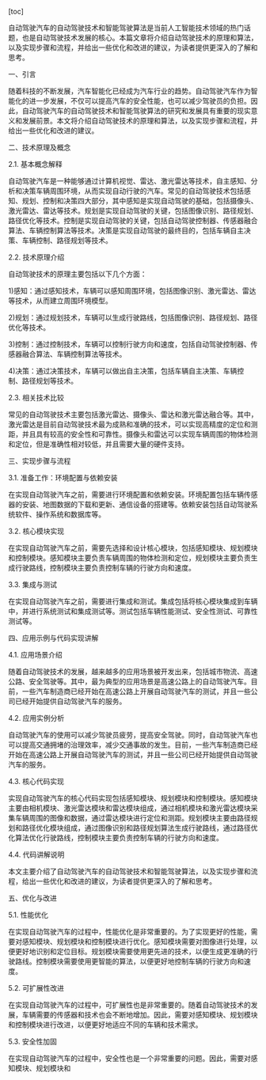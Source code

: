
[toc]                    
                
                
自动驾驶汽车的自动驾驶技术和智能驾驶算法是当前人工智能技术领域的热门话题，也是自动驾驶技术发展的核心。本篇文章将介绍自动驾驶技术的原理和算法，以及实现步骤和流程，并给出一些优化和改进的建议，为读者提供更深入的了解和思考。

一、引言

随着科技的不断发展，汽车智能化已经成为汽车行业的趋势。自动驾驶汽车作为智能化的进一步发展，不仅可以提高汽车的安全性能，也可以减少驾驶员的负担。因此，自动驾驶汽车的自动驾驶技术和智能驾驶算法的研究和发展具有重要的现实意义和发展前景。本文将介绍自动驾驶技术的原理和算法，以及实现步骤和流程，并给出一些优化和改进的建议。

二、技术原理及概念

2.1. 基本概念解释

自动驾驶汽车是一种能够通过计算机视觉、雷达、激光雷达等技术，自主感知、分析和决策车辆周围环境，从而实现自动行驶的汽车。常见的自动驾驶技术包括感知、规划、控制和决策四大部分，其中感知是实现自动驾驶的基础，包括摄像头、激光雷达、雷达等技术。规划是实现自动驾驶的关键，包括图像识别、路径规划、路径优化等技术。控制是实现自动驾驶的关键，包括自动驾驶控制器、传感器融合算法、车辆控制算法等技术。决策是实现自动驾驶的最终目的，包括车辆自主决策、车辆控制、路径规划等技术。

2.2. 技术原理介绍

自动驾驶技术的原理主要包括以下几个方面：

1)感知：通过感知技术，车辆可以感知周围环境，包括图像识别、激光雷达、雷达等技术，从而建立周围环境模型。

2)规划：通过规划技术，车辆可以生成行驶路线，包括图像识别、路径规划、路径优化等技术。

3)控制：通过控制技术，车辆可以控制行驶方向和速度，包括自动驾驶控制器、传感器融合算法、车辆控制算法等技术。

4)决策：通过决策技术，车辆可以做出自主决策，包括车辆自主决策、车辆控制、路径规划等技术。

2.3. 相关技术比较

常见的自动驾驶技术主要包括激光雷达、摄像头、雷达和激光雷达融合等。其中，激光雷达是目前自动驾驶技术最为成熟和准确的技术，可以实现高精度的定位和测距，并且具有较高的安全性和可靠性。摄像头和雷达可以实现车辆周围的物体检测和定位，但是准确性相对较低，并且需要大量的硬件支持。

三、实现步骤与流程

3.1. 准备工作：环境配置与依赖安装

在实现自动驾驶汽车之前，需要进行环境配置和依赖安装。环境配置包括车辆传感器的安装、地图数据的下载和更新、通信设备的搭建等。依赖安装包括自动驾驶系统软件、操作系统和数据库等。

3.2. 核心模块实现

在实现自动驾驶汽车之前，需要先选择和设计核心模块，包括感知模块、规划模块和控制模块。感知模块主要负责车辆周围的物体检测和定位，规划模块主要负责生成行驶路线，控制模块主要负责控制车辆的行驶方向和速度。

3.3. 集成与测试

在实现自动驾驶汽车之前，需要进行集成和测试。集成包括将核心模块集成到车辆中，并进行系统测试和集成测试等。测试包括车辆性能测试、安全性测试、可靠性测试等。

四、应用示例与代码实现讲解

4.1. 应用场景介绍

随着自动驾驶技术的发展，越来越多的应用场景被开发出来，包括城市物流、高速公路、安全驾驶等。其中，最为典型的应用场景是高速公路上的自动驾驶汽车。目前，一些汽车制造商已经开始在高速公路上开展自动驾驶汽车的测试，并且一些公司已经开始提供自动驾驶汽车的服务。

4.2. 应用实例分析

自动驾驶汽车的使用可以减少驾驶员疲劳，提高安全驾驶。同时，自动驾驶汽车也可以提高交通拥堵的治理效率，减少交通事故的发生。目前，一些汽车制造商已经开始在高速公路上开展自动驾驶汽车的测试，并且一些公司已经开始提供自动驾驶汽车的服务。

4.3. 核心代码实现

实现自动驾驶汽车的核心代码实现包括感知模块、规划模块和控制模块。感知模块主要由相机模块、激光雷达模块和雷达模块组成，通过相机模块和激光雷达模块采集车辆周围的图像和数据，通过雷达模块进行定位和测距。规划模块主要由路径规划和路径优化模块组成，通过图像识别和路径规划算法生成行驶路线，通过路径优化算法优化行驶路线，控制模块主要负责控制车辆的行驶方向和速度。

4.4. 代码讲解说明

本文主要介绍了自动驾驶汽车的自动驾驶技术和智能驾驶算法，以及实现步骤和流程，给出一些优化和改进的建议，为读者提供更深入的了解和思考。

五、优化与改进

5.1. 性能优化

在实现自动驾驶汽车的过程中，性能优化是非常重要的。为了实现更好的性能，需要对感知模块、规划模块和控制模块进行优化。感知模块需要对图像进行处理，以便更好地识别和定位目标。规划模块需要使用更先进的技术，以便生成更准确的行驶路线。控制模块需要使用更智能的算法，以便更好地控制车辆的行驶方向和速度。

5.2. 可扩展性改进

在实现自动驾驶汽车的过程中，可扩展性也是非常重要的。随着自动驾驶技术的发展，车辆需要的传感器和技术也会不断地增加。因此，需要对感知模块、规划模块和控制模块进行改进，以便更好地适应不同的车辆和技术需求。

5.3. 安全性加固

在实现自动驾驶汽车的过程中，安全性也是一个非常重要的问题。因此，需要对感知模块、规划模块和

